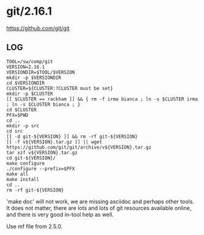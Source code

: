git/2.16.1
==========

<https://github.com/git/git>

LOG
---

    TOOL=/sw/comp/git
    VERSION=2.16.1
    VERSIONDIR=$TOOL/$VERSION
    mkdir -p $VERSIONDIR
    cd $VERSIONDIR
    CLUSTER=${CLUSTER:?CLUSTER must be set}
    mkdir -p $CLUSTER
    [[ $CLUSTER == rackham ]] && { rm -f irma bianca ; ln -s $CLUSTER irma ; ln -s $CLUSTER bianca ; }
    cd $CLUSTER
    PFX=$PWD
    cd ..
    mkdir -p src
    cd src
    [[ -d git-${VERSION} ]] && rm -rf git-${VERSION}
    [[ -f v${VERSION}.tar.gz ]] || wget https://github.com/git/git/archive/v${VERSION}.tar.gz
    tar xzf v${VERSION}.tar.gz 
    cd git-${VERSION}/
    make configure
    ./configure --prefix=$PFX
    make all
    make install
    cd ..
    rm -rf git-${VERSION}

'make doc' will not work, we are missing asciidoc and perhaps other tools.  It
does not matter, there are lots and lots of git resources available online, and
there is very good in-tool help as well.

Use mf file from 2.5.0.
